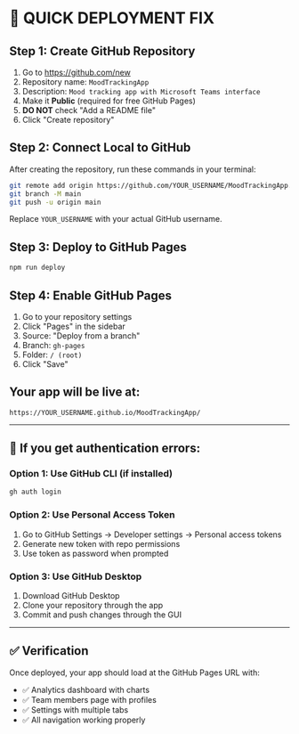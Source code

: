 # 🚀 QUICK DEPLOYMENT FIX

## Step 1: Create GitHub Repository
1. Go to https://github.com/new
2. Repository name: `MoodTrackingApp`
3. Description: `Mood tracking app with Microsoft Teams interface`
4. Make it **Public** (required for free GitHub Pages)
5. **DO NOT** check "Add a README file"
6. Click "Create repository"

## Step 2: Connect Local to GitHub
After creating the repository, run these commands in your terminal:

```bash
git remote add origin https://github.com/YOUR_USERNAME/MoodTrackingApp.git
git branch -M main
git push -u origin main
```

Replace `YOUR_USERNAME` with your actual GitHub username.

## Step 3: Deploy to GitHub Pages
```bash
npm run deploy
```

## Step 4: Enable GitHub Pages
1. Go to your repository settings
2. Click "Pages" in the sidebar
3. Source: "Deploy from a branch"
4. Branch: `gh-pages` 
5. Folder: `/ (root)`
6. Click "Save"

## Your app will be live at:
`https://YOUR_USERNAME.github.io/MoodTrackingApp/`

---

## 🔧 If you get authentication errors:

### Option 1: Use GitHub CLI (if installed)
```bash
gh auth login
```

### Option 2: Use Personal Access Token
1. Go to GitHub Settings → Developer settings → Personal access tokens
2. Generate new token with repo permissions
3. Use token as password when prompted

### Option 3: Use GitHub Desktop
1. Download GitHub Desktop
2. Clone your repository through the app
3. Commit and push changes through the GUI

---

## ✅ Verification
Once deployed, your app should load at the GitHub Pages URL with:
- ✅ Analytics dashboard with charts
- ✅ Team members page with profiles  
- ✅ Settings with multiple tabs
- ✅ All navigation working properly